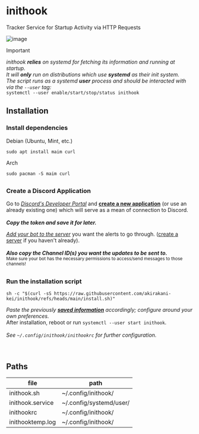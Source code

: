 # inithook
Tracker Service for Startup Activity via HTTP Requests

![image](https://github.com/user-attachments/assets/515e4821-57c9-42dd-bd55-d04ed77c5570)



> [!IMPORTANT]
> *inithook **relies** on systemd for fetching its information and running at startup.* <br>
> *It will **only** run on distributions which use **systemd** as their init system.* <br>
> *The script runs as a systemd **user** process and should be interacted with via the `--user` tag:* <br>
`systemctl --user enable/start/stop/status inithook`

## Installation

### Install dependencies


Debian (Ubuntu, Mint, etc.)
```shell
sudo apt install maim curl
```

Arch
```shell
sudo pacman -S maim curl
```
##

### Create a Discord Application

Go to *[Discord's Developer Portal](https://discord.com/developers/applications)* and **[create a new application](https://discordjs.guide/preparations/setting-up-a-bot-application.html#creating-your-bot)** (or use an already existing one) which will serve as a mean of connection to Discord.
<br> <br>
***Copy the token and save it for later.***

*[Add your bot to the server](https://discordjs.guide/preparations/adding-your-bot-to-servers.html#bot-invite-links)* you want the alerts to go through. ([create a server](https://support.discord.com/hc/en-us/articles/204849977-How-do-I-create-a-server) if you haven't already).
<br> <br>
***Also copy the Channel ID(s) you want the updates to be sent to.*** <br>
<sub> Make sure your bot has the necessary permissions to access/send messages to those channels! <br>

##

### Run the installation script

```shell
sh -c "$(curl -sS https://raw.githubusercontent.com/akirakani-kei/inithook/refs/heads/main/install.sh)"
```
_Paste the previously **[saved information](#create-a-discord-application)** accordingly; configure around your own preferences._ <br>
After installation, reboot or run `systemctl --user start inithook`. <br> <br>
*See `~/.config/inithook/inithookrc` for further configuration.*
<br> <br> <br>




## Paths

file                    |  path
------------------------|----------------------
inithook.sh             | ~/.config/inithook/
inithook.service        | ~/.config/systemd/user/
inithookrc              | ~/.config/inithook/
inithooktemp.log        | ~/.config/inithook/

